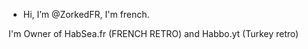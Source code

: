 - Hi, I’m @ZorkedFR,
I'm french.

I'm Owner of HabSea.fr (FRENCH RETRO) and Habbo.yt (Turkey retro)


